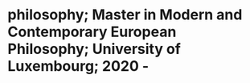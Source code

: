 # philosophy; Master in Modern and Contemporary European Philosophy; University of Luxembourg; 2020 -
